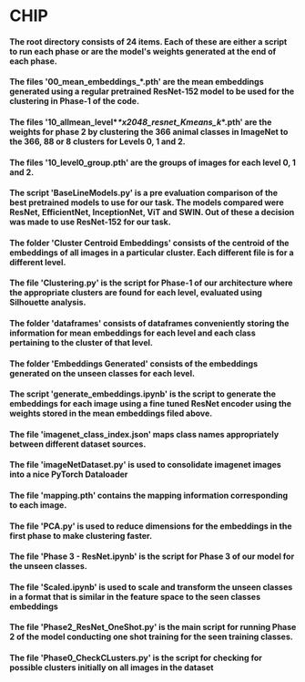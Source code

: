 # CHIP
#### The root directory consists of 24 items. Each of these are either a script to run each phase or are the model's weights generated at the end of each phase.
#### The files '00_mean_embeddings_*.pth' are the mean embeddings generated using a regular pretrained ResNet-152 model to be used for the clustering in Phase-1 of the code.
#### The files '10_allmean_level*_*x2048_resnet_Kmeans_k_*.pth' are the weights for phase 2 by clustering the 366 animal classes in ImageNet to the 366, 88 or 8 clusters for Levels 0, 1 and 2.
#### The files '10_level0_group.pth' are the groups of images for each level 0, 1 and 2.
#### The script 'BaseLineModels.py' is a pre evaluation comparison of the best pretrained models to use for our task. The models compared were ResNet, EfficientNet, InceptionNet, ViT and SWIN. Out of these a decision was made to use ResNet-152 for our task.
#### The folder 'Cluster Centroid Embeddings' consists of the centroid of the embeddings of all images in a particular cluster. Each different file is for a different level.
#### The file 'Clustering.py' is the script for Phase-1 of our architecture where the appropriate clusters are found for each level, evaluated using Silhouette analysis.
#### The folder 'dataframes' consists of dataframes conveniently storing the information for mean embeddings for each level and each class pertaining to the cluster of that level.
#### The folder 'Embeddings Generated' consists of the embeddings generated on the unseen classes for each level.
#### The script 'generate_embeddings.ipynb' is the script to generate the embeddings for each image using a fine tuned ResNet encoder using the weights stored in the mean embeddings filed above.
#### The file 'imagenet_class_index.json' maps class names appropriately between different dataset sources.
#### The file 'imageNetDataset.py' is used to consolidate imagenet images into a nice PyTorch Dataloader
#### The file 'mapping.pth' contains the mapping information corresponding to each image.
#### The file 'PCA.py' is used to reduce dimensions for the embeddings in the first phase to make clustering faster.
#### The file 'Phase 3 - ResNet.ipynb' is the script for Phase 3 of our model for the unseen classes.
#### The file 'Scaled.ipynb' is used to scale and transform the unseen classes in a format that is similar in the feature space to the seen classes embeddings
#### The file 'Phase2_ResNet_OneShot.py' is the main script for running Phase 2 of the model conducting one shot training for the seen training classes.
#### The file 'Phase0_CheckCLusters.py' is the script for checking for possible clusters initially on all images in the dataset
